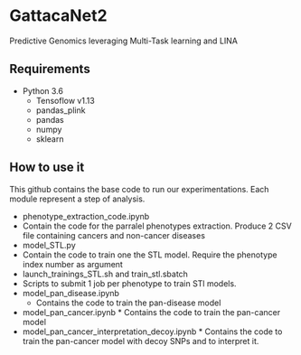 # GattacaNet2

Predictive Genomics leveraging Multi-Task learning and LINA

## Requirements
  * Python 3.6
    * Tensoflow v1.13
    * pandas_plink
    * pandas
    * numpy
    * sklearn
   
 ## How to use it 
 This github contains the base code to run our experimentations. Each module represent a step of analysis. 
  * phenotype_extraction_code.ipynb
   * Contain the code for the parralel phenotypes extraction. Produce 2 CSV file containing cancers and non-cancer diseases
  *  model_STL.py
   * Contain the code to train one the STL model. Require the phenotype index number as argument 
  * launch_trainings_STL.sh and train_stl.sbatch
   *  Scripts to submit 1 job per phenotype to train STl models.
  * model_pan_disease.ipynb
    * Contains the code to train the pan-disease model
   * model_pan_cancer.ipynb 
    * Contains the code to train the pan-cancer model
   * model_pan_cancer_interpretation_decoy.ipynb
    * Contains the code to train the pan-cancer model with decoy SNPs and to interpret it.


